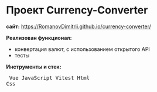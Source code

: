 # Проект Currency-Converter

**сайт:**
https://RomanovDimitrii.github.io/currency-converter/

**Реализован функционал:**

- конвертация валют, с использованием открытого API
- тесты

**Инструменты и стек:** <pre> Vue JavaScript Vitest Html Css </pre>

